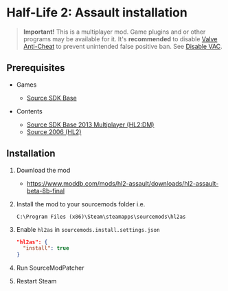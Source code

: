 # Half-Life 2: Assault installation

> **Important!** This is a multiplayer mod. Game plugins and or other programs may be available for it. It's **recommended** to disable [Valve Anti-Cheat](https://developer.valvesoftware.com/wiki/Valve_Anti-Cheat) to prevent unintended false positive ban. See [Disable VAC](../disable-vac.md).

## Prerequisites

- Games
  - [Source SDK Base](../../../game-installation/game-installation/source-sdk-base.md)

- Contents
  - [Source SDK Base 2013 Multiplayer (HL2:DM)](../../../SourceContentInstaller/v0/content-installation/source-sdk-base-2013-multiplayer.md#hl2dm-content)
  - [Source 2006 (HL2)](../../../SourceContentInstaller/v0/content-installation/source-2006.md#hl2-content)

## Installation

1. Download the mod

   - <https://www.moddb.com/mods/hl2-assault/downloads/hl2-assault-beta-8b-final>

2. Install the mod to your sourcemods folder i.e.

   ```text
   C:\Program Files (x86)\Steam\steamapps\sourcemods\hl2as
   ```

3. Enable `hl2as` in `sourcemods.install.settings.json`

   ```json
   "hl2as": {
     "install": true
   }
   ```

4. Run SourceModPatcher
5. Restart Steam
